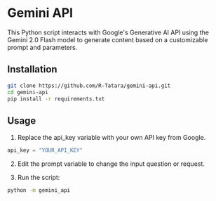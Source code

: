 # Gemini API

This Python script interacts with Google's Generative AI API using the Gemini 2.0 Flash model to generate content based on a customizable prompt and parameters.

## Installation

```bash
git clone https://github.com/R-Tatara/gemini-api.git
cd gemini-api
pip install -r requirements.txt
```

## Usage
1. Replace the api_key variable with your own API key from Google.

```Python
api_key = "YOUR_API_KEY"
```

2. Edit the prompt variable to change the input question or request.

3. Run the script:

```Bash
python -m gemini_api
```